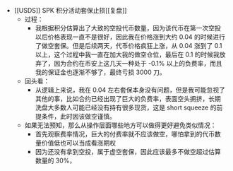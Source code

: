 - [[USDS]] SPK 积分活动套保止损[[复盘]]
	- 过程：
		- 我根据积分估算出了大致的空投代币数量，因为该代币在第一次空投以后价格表现一直不是很好，因此我在价格涨到大约 0.04 的时候进行了做空套保。但是后续两天，代币价格疯狂上涨，从 0.04 涨到了 0.1 以上，这个过程中我一直在加大我的做空仓位，最后在 0.1 的时候我放弃了，因为合约在币安上这几天一种处于 -0.1% 以上的负费率，而且我的保证金也逐渐不够了，最终亏损 3000 刀。
	- 回头看：
		- 从逻辑上来说，我在 0.04 左右套保本身没有问题，但是我可能忽视了其他的事，比如合约已经出现了巨大的负费率，表面空头拥挤，长期洗盘大多数人可能已经没有持有很多现货，这是 short squeeze 的前提条件，此时因该做空谨慎。
	- 如果无法预知，那么从操作层面哪些地方可以做得更好避免类似情况：
		- 首先观察费率情况，巨大的付费率就不应该做空，哪怕拿到的代币数量价值低也可以当成看涨期权
		- 因为还没有拿到空投，属于虚空套保，因此应该最多不做空超过估算数量的 30%，